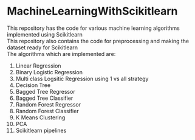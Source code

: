 # MachineLearningWithScikitlearn 

This repository has the code for various machine learning algorithms implemented using Scikitlearn <br>
This repository also contains the code for preprocessing and making the dataset ready for Scikitlearn<br>
The algorithms which are implemented are:
1. Linear Regression 
2. Binary Logistic Regression 
3. Multi class Logsitic Regression using 1 vs all strategy
4. Decision Tree
5. Bagged Tree Regressor  
6. Bagged Tree Classifier
7. Random Forest Regressor 
8. Random Forest Classifier
9. K Means Clustering
10. PCA 
11. Scikitlearn pipelines